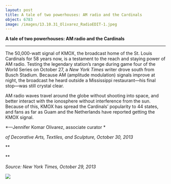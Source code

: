 ```yaml
---
layout: post
title: A tale of two powerhouses: AM radio and the Cardinals
object: 6783
image: /images/13.10.31_Olivarez_RadioEDIT-1.jpeg
---
```

**A tale of two powerhouses: AM radio and the Cardinals**

****

The 50,000-watt signal of KMOX, the broadcast home of the St. Louis Cardinals for 58 years now, is a testament to the reach and staying power of AM radio. Testing the legendary station’s range during game four of the World Series on October 27, a *New York Times* writer drove south from Busch Stadium. Because AM (amplitude modulation) signals improve at night, the broadcast he heard outside a Mississippi restaurant—his final stop—was still crystal clear. 

AM radio waves travel around the globe without shooting into space, and better interact with the ionosphere without interference from the sun. Because of this, KMOX has spread the Cardinals’ popularity to 44 states, and fans as far as Guam and the Netherlands have reported getting the KMOX signal.

*—Jennifer Komar Olivarez, associate curator *

*of Decorative Arts, Textiles, and Sculpture, October 30, 2013*

**

**

*Source: New York Times, October 29, 2013*

![]({{siteurl.base}}/images/13.10.31_Olivarez_RadioEDIT-1.jpeg)
